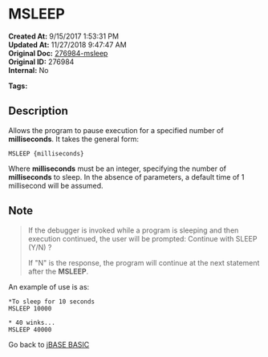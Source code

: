 # MSLEEP

**Created At:** 9/15/2017 1:53:31 PM  
**Updated At:** 11/27/2018 9:47:47 AM  
**Original Doc:** [276984-msleep](https://docs.jbase.com/36868-jbase-basic/276984-msleep)  
**Original ID:** 276984  
**Internal:** No  

**Tags:**
<badge text='program execution' vertical='middle' />

## Description

Allows the program to pause execution for a specified number of **milliseconds**. It takes the general form:

```
MSLEEP {milliseconds}
```

Where **milliseconds** must be an integer, specifying the number of **milliseconds** to sleep. In the absence of parameters, a default time of 1 millisecond will be assumed.

## Note

> If the debugger is invoked while a program is sleeping and then execution continued, the user will be prompted: Continue with SLEEP (Y/N) ?
>
> If "N" is the response, the program will continue at the next statement after the **MSLEEP**.

An example of use is as:

```
*To sleep for 10 seconds
MSLEEP 10000

* 40 winks...
MSLEEP 40000
```

Go back to [jBASE BASIC](./../README.md)
